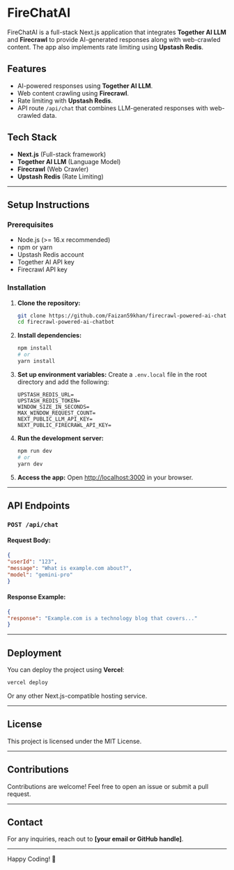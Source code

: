 # FireChatAI

FireChatAI is a full-stack Next.js application that integrates **Together AI LLM** and **Firecrawl** to provide AI-generated responses along with web-crawled content. The app also implements rate limiting using **Upstash Redis**.

## Features

- AI-powered responses using **Together AI LLM**.
- Web content crawling using **Firecrawl**.
- Rate limiting with **Upstash Redis**.
- API route `/api/chat` that combines LLM-generated responses with web-crawled data.

## Tech Stack

- **Next.js** (Full-stack framework)
- **Together AI LLM** (Language Model)
- **Firecrawl** (Web Crawler)
- **Upstash Redis** (Rate Limiting)

---

## Setup Instructions

### Prerequisites

- Node.js (>= 16.x recommended)
- npm or yarn
- Upstash Redis account
- Together AI API key
- Firecrawl API key

### Installation

1. **Clone the repository:**
   ```sh
   git clone https://github.com/Faizan59khan/firecrawl-powered-ai-chatbot.git
   cd firecrawl-powered-ai-chatbot
   ```

2. **Install dependencies:**
   ```sh
   npm install
   # or
   yarn install
   ```

3. **Set up environment variables:**
   Create a `.env.local` file in the root directory and add the following:
   ```env
   UPSTASH_REDIS_URL=
   UPSTASH_REDIS_TOKEN=
   WINDOW_SIZE_IN_SECONDS=
   MAX_WINDOW_REQUEST_COUNT=
   NEXT_PUBLIC_LLM_API_KEY=
   NEXT_PUBLIC_FIRECRAWL_API_KEY=
   ```

4. **Run the development server:**
   ```sh
   npm run dev
   # or
   yarn dev
   ```

5. **Access the app:**
   Open [http://localhost:3000](http://localhost:3000) in your browser.

---

## API Endpoints

### `POST /api/chat`

#### Request Body:
```json
{
"userId": "123",
"message": "What is example.com about?",
"model": "gemini-pro"
}
```

#### Response Example:
```json
{
"response": "Example.com is a technology blog that covers..."
}
```

---

## Deployment

You can deploy the project using **Vercel**:
```sh
vercel deploy
```
Or any other Next.js-compatible hosting service.

---

## License
This project is licensed under the MIT License.

---

## Contributions
Contributions are welcome! Feel free to open an issue or submit a pull request.

---

## Contact
For any inquiries, reach out to **[your email or GitHub handle]**.

---

Happy Coding! 🚀

